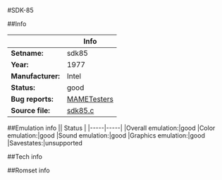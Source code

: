 #SDK-85

##Info

||Info|
|-----|-----|
|**Setname:**|sdk85
|**Year:**|1977
|**Manufacturer:**|Intel
|**Status:**|good
|**Bug reports:**|[MAMETesters](http://mametesters.org/view_all_set.php?type=1&temporary=y&search=sdk85.c)
|**Source file:**|[sdk85.c](https://github.com/mamedev/mame/blob/master/src/mess/drivers/sdk85.c)

##Emulation info
|| Status |
|-----|-----|
|Overall emulation:|good
|Color emulation:|good
|Sound emulation:|good
|Graphics emulation:|good
|Savestates:|unsupported

##Tech info

##Romset info

<!--- START OF EDITED COMMENT DO NOT TOUCH TEXT ABOVE-->
